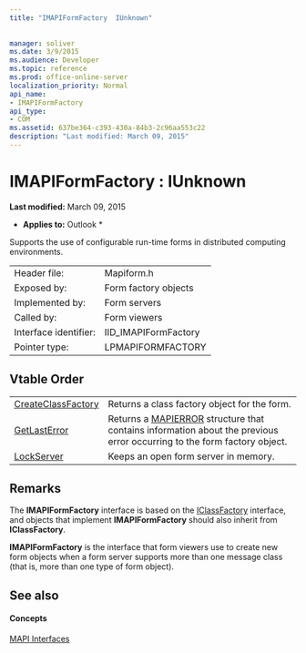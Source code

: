 ```yaml
---
title: "IMAPIFormFactory  IUnknown"
 
 
manager: soliver
ms.date: 3/9/2015
ms.audience: Developer
ms.topic: reference
ms.prod: office-online-server
localization_priority: Normal
api_name:
- IMAPIFormFactory
api_type:
- COM
ms.assetid: 637be364-c393-430a-84b3-2c96aa553c22
description: "Last modified: March 09, 2015"
---
```


# IMAPIFormFactory : IUnknown

 **Last modified:** March 09, 2015 
  
 * **Applies to:** Outlook * 
  
Supports the use of configurable run-time forms in distributed computing environments. 
  
|||
|:-----|:-----|
|Header file:  <br/> |Mapiform.h  <br/> |
|Exposed by:  <br/> |Form factory objects  <br/> |
|Implemented by:  <br/> |Form servers  <br/> |
|Called by:  <br/> |Form viewers  <br/> |
|Interface identifier:  <br/> |IID_IMAPIFormFactory  <br/> |
|Pointer type:  <br/> |LPMAPIFORMFACTORY  <br/> |
   
## Vtable Order

|||
|:-----|:-----|
|[CreateClassFactory](imapiformfactory-createclassfactory.md) <br/> |Returns a class factory object for the form.  <br/> |
|[GetLastError](imapiformfactory-getlasterror.md) <br/> |Returns a [MAPIERROR](mapierror.md) structure that contains information about the previous error occurring to the form factory object.  <br/> |
|[LockServer](imapiformfactory-lockserver.md) <br/> |Keeps an open form server in memory.  <br/> |
   
## Remarks

The **IMAPIFormFactory** interface is based on the [IClassFactory](http://msdn.microsoft.com/en-us/library/ms694364%28VS.85%29.aspx) interface, and objects that implement **IMAPIFormFactory** should also inherit from **IClassFactory**.
  
 **IMAPIFormFactory** is the interface that form viewers use to create new form objects when a form server supports more than one message class (that is, more than one type of form object). 
  
## See also

#### Concepts

[MAPI Interfaces](mapi-interfaces.md)

